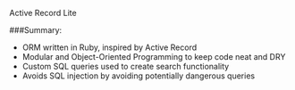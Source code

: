 Active Record Lite

###Summary:
- ORM written in Ruby, inspired by Active Record
- Modular and Object-Oriented Programming to keep code neat and DRY
- Custom SQL queries used to create search functionality
- Avoids SQL injection by avoiding potentially dangerous queries 